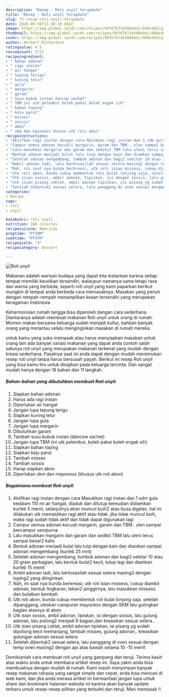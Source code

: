 ```yaml
---
description: "Resep : Roti unyil terupdate"
title: "Resep : Roti unyil terupdate"
slug: 75-resep-roti-unyil-terupdate
date: 2020-09-30T13:30:10.842Z
image: https://img-global.cpcdn.com/recipes/9df67b73e508ebdc/680x482cq70/roti-unyil-foto-resep-utama.jpg
thumbnail: https://img-global.cpcdn.com/recipes/9df67b73e508ebdc/680x482cq70/roti-unyil-foto-resep-utama.jpg
cover: https://img-global.cpcdn.com/recipes/9df67b73e508ebdc/680x482cq70/roti-unyil-foto-resep-utama.jpg
author: Herbert Richardson
ratingvalue: 4.5
reviewcount: 5721
recipeingredient:
- " bahan adonan"
- " ragi instan"
- " air hangat"
- " tepung terigu"
- " kuning telur"
- " gula"
- " margarin"
- " garam"
- " susu bubuk instan dancow sachet"
- " TBM ini utk pelembut boleh pakai boleh engak sih"
- " bahan toping"
- " keju parut"
- " misses"
- " sossis"
- " abon"
- " skm dan mayoness khusus utk roti abon"
recipeinstructions:
- "Aktifkan ragi instan dengan cara Masukkan ragi instan dan 1 sdm gula kedalam 110 ml air hangat, diaduk dan ditutup kemudian didiamkan kurleb 5 menit, selanjutnya akan muncul buih2 atau busa digelas. hal ini dilakukan utk memastikan ragi aktif atau tidak. jika tidak muncul buih, maka ragi sudah tidak aktif dan tidak dapat digunakan lagi"
- "Campur semua adonan kecuali margarin, garam dan TBM.. ulen sampai bercampur sempurna"
- "Lalu masukkan margarin dan garam dan sedikit TBM lalu uleni terus sampai benar2 kalis"
- "Bentuk adonan menjadi bulat lalu tutp dengan kain dan diamkan sampai adonan mengembang (kurleb 25 mnt)"
- "Setelah adonan mengembang, tumbok adonan dan bagi2 sekitar 10 atau 20 gram perbagian, lalu bentuk bulat2 kecil, tutup lagi dan diamkan kurleb 15 menit"
- "Ambil adonan tadi, lalu berkreasilah sesuai selera masing2 dengan toping2 yang diinginkan."
- "Nah, ini saat nya bunda berkreasi, utk roti isian missess, cukup diambil adonan, bentuk lingkaran, tekan2 pinggirnya, lalu masukkan missess dan bulatkan kembali."
- "Utk roti abon, bunda cukup membentuk roti bulat lonjong saja. setelah dipanggang, oleskan campuran mayoness dengan SKM lalu gulingkan bagian atasnya di abon"
- "Utk isian sossis, ambil adonan, tipiskan, isi dengan sossis, lalu gulung adonan, lalu potong2 menjadi 6 bagian,dan kreasikan sesuai selera.."
- "Utk isian pisang coklat, ambil adonan tipiskan, isi pisang yg sudah dipotong kecil memanjang, tambah misses, gulung adonan,. kreasikan gulungan adonan sesuai selera"
- "Setelah dibentuk2 sesuai selera, lalu panggang di oven sesuai dengan temp oven masing2 dengan api atas bawah selama 10 -15 menit"
categories:
- Recipe
tags:
- roti
- unyil

katakunci: roti unyil 
nutrition: 166 calories
recipecuisine: American
preptime: "PT39M"
cooktime: "PT47M"
recipeyield: "3"
recipecategory: Dessert

---
```



![Roti unyil](https://img-global.cpcdn.com/recipes/9df67b73e508ebdc/680x482cq70/roti-unyil-foto-resep-utama.jpg)

Makanan adalah warisan budaya yang dapat kita lestarikan karena setiap tempat memiliki keunikan tersendiri, walaupun namanya sama tetapi rasa dan warna yang berbeda, seperti roti unyil yang kami paparkan berikut mungkin di tempat anda berbeda cara memasaknya. Masakan yang penuh dengan rempah-rempah menampilkan kesan tersendiri yang merupakan keragaman Indonesia



Keharmonisan rumah tangga bisa diperoleh dengan cara sederhana. Diantaranya adalah membuat makanan Roti unyil untuk orang di rumah. Momen makan bersama keluarga sudah menjadi kultur, bahkan banyak orang yang merantau selalu menginginkan masakan di rumah mereka.

untuk kamu yang suka memasak atau harus menyiapkan masakan untuk orang lain ada banyak variasi makanan yang dapat anda contoh salah satunya roti unyil yang merupakan makanan terkenal yang mudah dengan kreasi sederhana. Pasalnya saat ini anda dapat dengan mudah menemukan resep roti unyil tanpa harus bersusah payah.
Berikut ini resep Roti unyil yang bisa kamu tiru untuk disajikan pada keluarga tercinta. Dan sangat mudah hanya dengan 16 bahan dan 11 langkah.


<!--inarticleads1-->

##### Bahan-bahan yang dibutuhkan membuat Roti unyil:

1. Siapkan  bahan adonan
1. Harus ada  ragi instan
1. Diperlukan  air hangat
1. Jangan lupa  tepung terigu
1. Siapkan  kuning telur
1. Jangan lupa  gula
1. Jangan lupa  margarin
1. Dibutuhkan  garam
1. Tambah  susu bubuk instan (dancow sachet)
1. Jangan lupa  TBM (ini utk pelembut, boleh pakai boleh engak sih)
1. Siapkan  bahan toping
1. Siapkan  keju parut
1. Tambah  misses
1. Tambah  sossis
1. Harap siapkan  abon
1. Diperlukan  skm dan mayoness (khusus utk roti abon)




<!--inarticleads2-->

##### Bagaimana membuat  Roti unyil:

1. Aktifkan ragi instan dengan cara Masukkan ragi instan dan 1 sdm gula kedalam 110 ml air hangat, diaduk dan ditutup kemudian didiamkan kurleb 5 menit, selanjutnya akan muncul buih2 atau busa digelas. hal ini dilakukan utk memastikan ragi aktif atau tidak. jika tidak muncul buih, maka ragi sudah tidak aktif dan tidak dapat digunakan lagi
1. Campur semua adonan kecuali margarin, garam dan TBM.. ulen sampai bercampur sempurna
1. Lalu masukkan margarin dan garam dan sedikit TBM lalu uleni terus sampai benar2 kalis
1. Bentuk adonan menjadi bulat lalu tutp dengan kain dan diamkan sampai adonan mengembang (kurleb 25 mnt)
1. Setelah adonan mengembang, tumbok adonan dan bagi2 sekitar 10 atau 20 gram perbagian, lalu bentuk bulat2 kecil, tutup lagi dan diamkan kurleb 15 menit
1. Ambil adonan tadi, lalu berkreasilah sesuai selera masing2 dengan toping2 yang diinginkan.
1. Nah, ini saat nya bunda berkreasi, utk roti isian missess, cukup diambil adonan, bentuk lingkaran, tekan2 pinggirnya, lalu masukkan missess dan bulatkan kembali.
1. Utk roti abon, bunda cukup membentuk roti bulat lonjong saja. setelah dipanggang, oleskan campuran mayoness dengan SKM lalu gulingkan bagian atasnya di abon
1. Utk isian sossis, ambil adonan, tipiskan, isi dengan sossis, lalu gulung adonan, lalu potong2 menjadi 6 bagian,dan kreasikan sesuai selera..
1. Utk isian pisang coklat, ambil adonan tipiskan, isi pisang yg sudah dipotong kecil memanjang, tambah misses, gulung adonan,. kreasikan gulungan adonan sesuai selera
1. Setelah dibentuk2 sesuai selera, lalu panggang di oven sesuai dengan temp oven masing2 dengan api atas bawah selama 10 -15 menit




Demikianlah cara membuat roti unyil yang gampang dan teruji. Terima kasih atas waktu anda untuk membaca artikel resep ini. Saya yakin anda bisa membuatnya dengan mudah di rumah. Kami masih menyimpan banyak resep makanan rahasia yang sangat simple dan cepat, anda bisa mencari di web kami, dan jika anda merasa artikel ini bermanfaat jangan lupa untuk share dan bookmark halaman website ini karena akan banyak update terbaru untuk resep-resep pilihan yang terbukti dan teruji. Mari memasak !!. 
